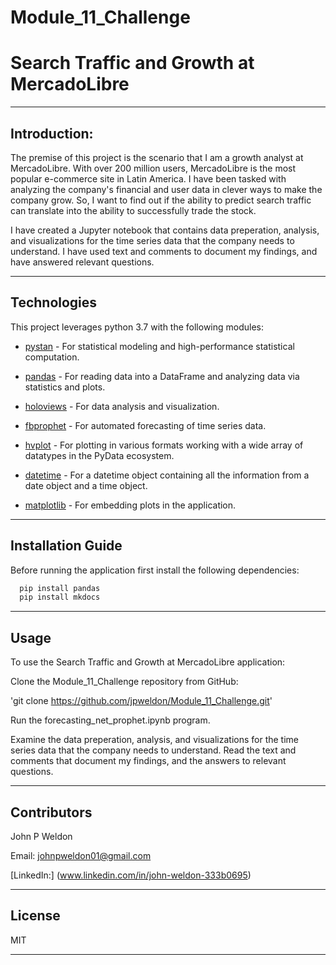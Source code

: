 # Module_11_Challenge

# Search Traffic and Growth at MercadoLibre

---

## Introduction:

The premise of this project is the scenario that I am a growth analyst at MercadoLibre. With over 200 million users, MercadoLibre is the most popular e-commerce site in Latin America. I have been tasked with analyzing the company's financial and user data in clever ways to make the company grow. So, I want to find out if the ability to predict search traffic can translate into the ability to successfully trade the stock.

I have created a Jupyter notebook that contains data preperation, analysis, and visualizations for the time series data that the company needs to understand. I have used text and comments to document my findings, and have answered relevant questions.

---

## Technologies

This project leverages python 3.7 with the following modules:

* [pystan](https://pypi.org/project/pystan/) - For statistical modeling and high-performance statistical computation.

* [pandas](https://github.com/pandas-dev/pandas) - For reading data into a DataFrame and analyzing data via statistics and plots.

* [holoviews](https://holoviews.org) - For data analysis and visualization.

* [fbprophet](https://facebook.github.io/prophet/) - For automated forecasting of time series data.

* [hvplot](https://hvplot.holoviz.org) - For plotting in various formats working with a wide array of datatypes in the PyData ecosystem.

* [datetime](https://docs.python.org/3/library/datetime.html#datetime.datetime) - For a datetime object containing all the information from a date object and a time object.

* [matplotlib](https://matplotlib.org/stable/users/index.html) - For embedding plots in the application.

---

## Installation Guide

Before running the application first install the following dependencies:

```python
  pip install pandas
  pip install mkdocs
```

---

## Usage

To use the Search Traffic and Growth at MercadoLibre application:

Clone the Module_11_Challenge repository from GitHub:

'git clone https://github.com/jpweldon/Module_11_Challenge.git'

Run the forecasting_net_prophet.ipynb program.

Examine the data preperation, analysis, and visualizations for the time series data that the company needs to understand. Read the text and comments that document my findings, and the answers to relevant questions.

---

## Contributors

John P Weldon

Email: johnpweldon01@gmail.com

[LinkedIn:] (www.linkedin.com/in/john-weldon-333b0695)

---

## License

MIT

---